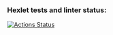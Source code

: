 ### Hexlet tests and linter status:
[![Actions Status](https://github.com/ruslVT/java-project-72/workflows/hexlet-check/badge.svg)](https://github.com/ruslVT/java-project-72/actions)